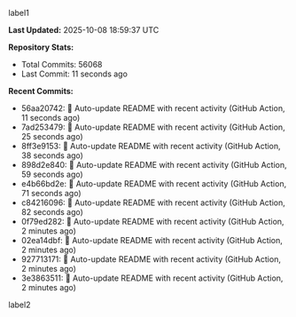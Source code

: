 
label1 
<!-- ACTIVITY_START -->
**Last Updated:** 2025-10-08 18:59:37 UTC

**Repository Stats:**
- Total Commits: 56068
- Last Commit: 11 seconds ago

**Recent Commits:**
- 56aa20742: 🤖 Auto-update README with recent activity (GitHub Action, 11 seconds ago)
- 7ad253479: 🤖 Auto-update README with recent activity (GitHub Action, 25 seconds ago)
- 8ff3e9153: 🤖 Auto-update README with recent activity (GitHub Action, 38 seconds ago)
- 898d2e840: 🤖 Auto-update README with recent activity (GitHub Action, 59 seconds ago)
- e4b66bd2e: 🤖 Auto-update README with recent activity (GitHub Action, 71 seconds ago)
- c84216096: 🤖 Auto-update README with recent activity (GitHub Action, 82 seconds ago)
- 0f79ed282: 🤖 Auto-update README with recent activity (GitHub Action, 2 minutes ago)
- 02ea14dbf: 🤖 Auto-update README with recent activity (GitHub Action, 2 minutes ago)
- 927713171: 🤖 Auto-update README with recent activity (GitHub Action, 2 minutes ago)
- 3e3863511: 🤖 Auto-update README with recent activity (GitHub Action, 2 minutes ago)
<!-- ACTIVITY_END -->

label2
